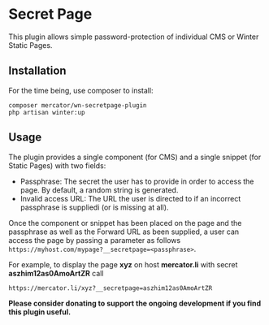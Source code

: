 # Secret Page
This plugin allows simple password-protection of individual CMS or Winter Static Pages.

## Installation
For the time being, use composer to install:
```
composer mercator/wn-secretpage-plugin
php artisan winter:up
```

## Usage
The plugin provides a single component (for CMS) and a single snippet (for Static Pages) with two fields:
- Passphrase: The secret the user has to provide in order to access the page. By default, a random string is generated.
- Invalid access URL: The URL the user is directed to if an incorrect passphrase is suppliedi (or is missing at all).

Once the component or snippet has been placed on the page and the passphrase as well as the Forward URL
as been supplied, a user can access the page by passing a parameter as follows 
``https://myhost.com/mypage?__secretpage=<passphrase>``. 

For example, to display the page **xyz** on host **mercator.li** with secret **aszhim12as0AmoArtZR** call

```
https://mercator.li/xyz?__secretpage=aszhim12as0AmoArtZR
```

**Please consider donating to support the ongoing development if you find this plugin useful.**
